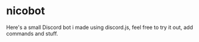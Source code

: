 # nicobot

Here's a small Discord bot i made using discord.js, feel free to try it out, add commands and stuff.

